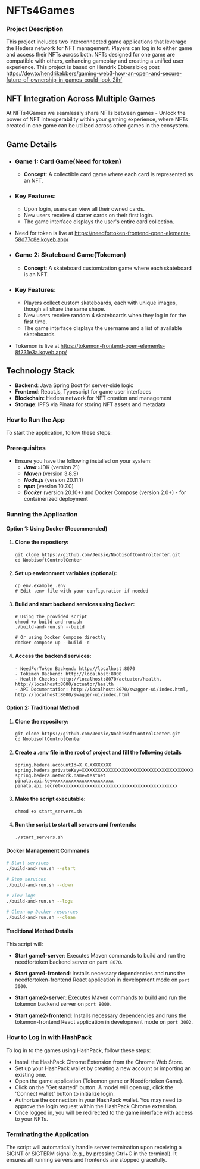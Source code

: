 # NFTs4Games

### Project Description

This project includes two interconnected game applications that leverage the Hedera
network for NFT management. Players can log in to either game and access their NFTs
across both. NFTs designed for one game are compatible with others, enhancing gameplay
and creating a unified user experience. This project is based on Hendrik Ebbers blog post
https://dev.to/hendrikebbers/gaming-web3-how-an-open-and-secure-future-of-ownership-in-games-could-look-2ihf

## NFT Integration Across Multiple Games

At NFTs4Games we seamlessly share NFTs between games - Unlock the power of NFT interoperability within your gaming experience, where NFTs created in one game can be utilized across other games in the ecosystem.

## Game Details

- ### Game 1: Card Game(Need for token)

  - **Concept**: A collectible card game where each card is represented as an NFT.

- ### Key Features:
  - Upon login, users can view all their owned cards.
  - New users receive 4 starter cards on their first login.
  - The game interface displays the user's entire card collection.

- Need for token is live at https://needfortoken-frontend-open-elements-58d77c8e.koyeb.app/ 

* ### Game 2: Skateboard Game(Tokemon)

  - **Concept**: A skateboard customization game where each skateboard is an NFT.

- ### Key Features:
  - Players collect custom skateboards, each with unique images, though all share the same shape.
  - New users receive random 4 skateboards when they log in for the first time.
  - The game interface displays the username and a list of available skateboards.

- Tokemon is live at https://tokemon-frontend-open-elements-8f231e3a.koyeb.app/

## Technology Stack

- **Backend**: Java Spring Boot for server-side logic
- **Frontend**: React.js, Typescript for game user interfaces
- **Blockchain**: Hedera network for NFT creation and management
- **Storage**: IPFS via Pinata for storing NFT assets and metadata

### How to Run the App

To start the application, follow these steps:

### Prerequisites

- Ensure you have the following installed on your system:
  - **_Java_** :JDK (version 21)
  - **_Maven_** (version 3.8.9)
  - **_Node.js_** (version 20.11.1)
  - **_npm_** (version 10.7.0)
  - **_Docker_** (version 20.10+) and Docker Compose (version 2.0+) - for containerized deployment

### Running the Application

#### Option 1: Using Docker (Recommended)

1.  #### Clone the repository:

        git clone https://github.com/Jexsie/NoobisoftControlCenter.git
        cd NoobisoftControlCenter

2.  #### Set up environment variables (optional):

        cp env.example .env
        # Edit .env file with your configuration if needed

3.  #### Build and start backend services using Docker:

        # Using the provided script
        chmod +x build-and-run.sh
        ./build-and-run.sh --build

        # Or using Docker Compose directly
        docker compose up --build -d

4.  #### Access the backend services:

        - NeedForToken Backend: http://localhost:8070
        - Tokemon Backend: http://localhost:8000
        - Health Checks: http://localhost:8070/actuator/health, http://localhost:8000/actuator/health
        - API Documentation: http://localhost:8070/swagger-ui/index.html, http://localhost:8000/swagger-ui/index.html

#### Option 2: Traditional Method

1.  #### Clone the repository:

        git clone https://github.com/Jexsie/NoobisoftControlCenter.git
        cd NoobisoftControlCenter

2.  #### Create a .env file in the root of project and fill the following details

        spring.hedera.accountId=X.X.XXXXXXXX
        spring.hedera.privateKey=XXXXXXXXXXXXXXXXXXXXXXXXXXXXXXXXXXXXXXXXXXXXXXXXXXXX
        spring.hedera.network.name=testnet
        pinata.api.key=xxxxxxxxxxxxxxxxxxxxxx
        pinata.api.secret=xxxxxxxxxxxxxxxxxxxxxxxxxxxxxxxxxxxxxxxxxxx

3.  #### Make the script executable:

        chmod +x start_servers.sh

4.  #### Run the script to start all servers and frontends:
        ./start_servers.sh

#### Docker Management Commands

```bash
# Start services
./build-and-run.sh --start

# Stop services
./build-and-run.sh --down

# View logs
./build-and-run.sh --logs

# Clean up Docker resources
./build-and-run.sh --clean
```

#### Traditional Method Details

This script will:

- **Start game1-server**: Executes Maven commands to build and run the needfortoken backend server on `port 8070`.

- **Start game1-frontend**: Installs necessary dependencies and runs the needfortoken-frontend React application in development mode on `port 3000`.

- **Start game2-server**: Executes Maven commands to build and run the tokemon backend server on `port 8000`.

- **Start game2-frontend**: Installs necessary dependencies and runs the tokemon-frontend React application in development mode on `port 3002`.

### How to Log in with HashPack

To log in to the games using HashPack, follow these steps:

- Install the HashPack Chrome Extension from the Chrome Web Store.
- Set up your HashPack wallet by creating a new account or importing an existing one.
- Open the game application (Tokemon game or Needfortoken Game).
- Click on the "Get started" button. A model will open up, click the 'Connect wallet' button to initialize login.
- Authorize the connection in your HashPack wallet. You may need to approve the login request within the HashPack Chrome extension.
- Once logged in, you will be redirected to the game interface with access to your NFTs.

### Terminating the Application

The script will automatically handle server termination upon receiving a SIGINT or
SIGTERM signal (e.g., by pressing Ctrl+C in the terminal). It ensures all running servers
and frontends are stopped gracefully.
